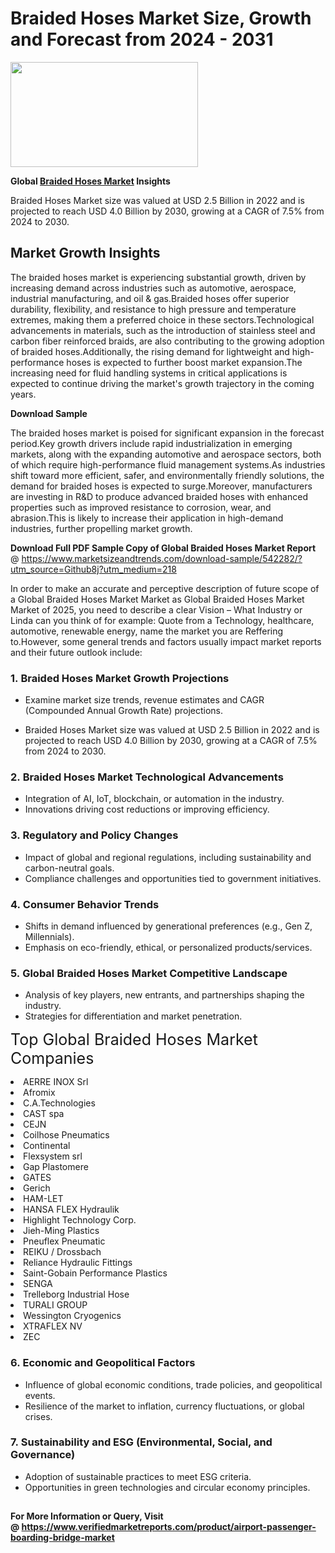 <H1>Braided Hoses Market Size, Growth and Forecast from 2024 - 2031</H1><img class="aligncenter size-medium wp-image-584254" src="https://thirdeyenews.in/wp-content/uploads/2024/09/Global-Market-Research-300x168.jpeg" alt="" width="300" height="168" /><p><strong>Global&nbsp;<a href="https://www.marketsizeandtrends.com/download-sample/542282/?utm_source=Github8j?utm_medium=218">Braided Hoses Market</a> Insights</strong></p><p>Braided Hoses Market size was valued at USD 2.5 Billion in 2022 and is projected to reach USD 4.0 Billion by 2030, growing at a CAGR of 7.5% from 2024 to 2030.</p><p><h2>Market Growth Insights</h2> <p>The braided hoses market is experiencing substantial growth, driven by increasing demand across industries such as automotive, aerospace, industrial manufacturing, and oil & gas.Braided hoses offer superior durability, flexibility, and resistance to high pressure and temperature extremes, making them a preferred choice in these sectors.Technological advancements in materials, such as the introduction of stainless steel and carbon fiber reinforced braids, are also contributing to the growing adoption of braided hoses.Additionally, the rising demand for lightweight and high-performance hoses is expected to further boost market expansion.The increasing need for fluid handling systems in critical applications is expected to continue driving the market's growth trajectory in the coming years.</p> <p><strong>Download Sample</strong></p> <p>The braided hoses market is poised for significant expansion in the forecast period.Key growth drivers include rapid industrialization in emerging markets, along with the expanding automotive and aerospace sectors, both of which require high-performance fluid management systems.As industries shift toward more efficient, safer, and environmentally friendly solutions, the demand for braided hoses is expected to surge.Moreover, manufacturers are investing in R&D to produce advanced braided hoses with enhanced properties such as improved resistance to corrosion, wear, and abrasion.This is likely to increase their application in high-demand industries, further propelling market growth.</p> <p><span class=""><strong>Download Full PDF Sample Copy of Global Braided Hoses Market Report</strong> @ <a href="https://www.marketsizeandtrends.com/download-sample/542282/?utm_source=Github8j?utm_medium=218" target="_blank">https://www.marketsizeandtrends.com/download-sample/542282/?utm_source=Github8j?utm_medium=218</a></span></p><p>In order to make an accurate and perceptive description of future scope of a Global&nbsp;Braided Hoses Market Market as Global&nbsp;Braided Hoses Market Market of 2025, you need to describe a clear Vision &ndash; What Industry or Linda can you think of for example: Quote from a Technology, healthcare, automotive, renewable energy, name the market you are Reffering to.However, some general trends and factors usually impact market reports and their future outlook include:</p><h3>1.&nbsp;<strong>Braided Hoses Market Growth Projections</strong></h3><ul><li>Examine market size trends, revenue estimates and CAGR (Compounded Annual Growth Rate) projections.</li><li><p>Braided Hoses Market size was valued at USD 2.5 Billion in 2022 and is projected to reach USD 4.0 Billion by 2030, growing at a CAGR of 7.5% from 2024 to 2030.</p></li></ul><h3>2.&nbsp;<strong>Braided Hoses Market Technological Advancements</strong></h3><ul><li>Integration of AI, IoT, blockchain, or automation in the industry.</li><li>Innovations driving cost reductions or improving efficiency.</li></ul><h3>3.&nbsp;<strong>Regulatory and Policy Changes</strong></h3><ul><li>Impact of global and regional regulations, including sustainability and carbon-neutral goals.</li><li>Compliance challenges and opportunities tied to government initiatives.</li></ul><h3>4.&nbsp;<strong>Consumer Behavior Trends</strong></h3><ul><li>Shifts in demand influenced by generational preferences (e.g., Gen Z, Millennials).</li><li>Emphasis on eco-friendly, ethical, or personalized products/services.</li></ul><h3>5.&nbsp;<strong>Global Braided Hoses Market Competitive Landscape</strong></h3><ul><li>Analysis of key players, new entrants, and partnerships shaping the industry.</li><li>Strategies for differentiation and market penetration.</li></ul><p data-pm-slice="1 1 []"><span style="color: inherit; font-family: inherit; font-size: 25px;">Top Global Braided Hoses Market Companies</span></p><div class="" data-test-id=""><p><li>AERRE INOX Srl</li><li> Afromix</li><li> C.A.Technologies</li><li> CAST spa</li><li> CEJN</li><li> Coilhose Pneumatics</li><li> Continental</li><li> Flexsystem srl</li><li> Gap Plastomere</li><li> GATES</li><li> Gerich</li><li> HAM-LET</li><li> HANSA FLEX Hydraulik</li><li> Highlight Technology Corp.</li><li> Jieh-Ming Plastics</li><li> Pneuflex Pneumatic</li><li> REIKU / Drossbach</li><li> Reliance Hydraulic Fittings</li><li> Saint-Gobain Performance Plastics</li><li> SENGA</li><li> Trelleborg Industrial Hose</li><li> TURALI GROUP</li><li> Wessington Cryogenics</li><li> XTRAFLEX NV</li><li> ZEC</li></p></div><h3>6.&nbsp;<strong>Economic and Geopolitical Factors</strong></h3><ul><li>Influence of global economic conditions, trade policies, and geopolitical events.</li><li>Resilience of the market to inflation, currency fluctuations, or global crises.</li></ul><h3>7.&nbsp;<strong>Sustainability and ESG (Environmental, Social, and Governance)</strong></h3><ul><li>Adoption of sustainable practices to meet ESG criteria.</li><li>Opportunities in green technologies and circular economy principles.</li></ul><h2><strong style="font-size: 14px;">For More Information or Query, Visit @&nbsp;</strong><a style="background-color: #ffffff; font-size: 14px;" href="https://www.marketsizeandtrends.com/report/braided-hoses-market/" target="_blank">https://www.verifiedmarketreports.com/product/airport-passenger-boarding-bridge-market</a></h2>